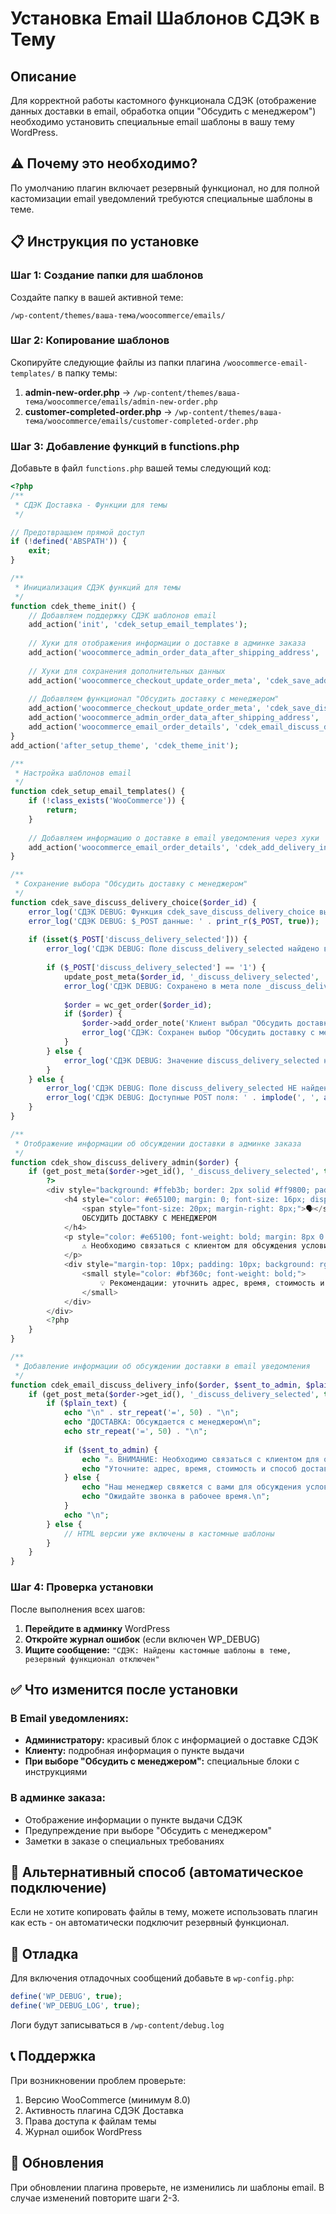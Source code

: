 # Установка Email Шаблонов СДЭК в Тему

## Описание

Для корректной работы кастомного функционала СДЭК (отображение данных доставки в email, обработка опции "Обсудить с менеджером") необходимо установить специальные email шаблоны в вашу тему WordPress.

## ⚠️ Почему это необходимо?

По умолчанию плагин включает резервный функционал, но для полной кастомизации email уведомлений требуются специальные шаблоны в теме.

## 📋 Инструкция по установке

### Шаг 1: Создание папки для шаблонов

Создайте папку в вашей активной теме:
```
/wp-content/themes/ваша-тема/woocommerce/emails/
```

### Шаг 2: Копирование шаблонов

Скопируйте следующие файлы из папки плагина `/woocommerce-email-templates/` в папку темы:

1. **admin-new-order.php** → `/wp-content/themes/ваша-тема/woocommerce/emails/admin-new-order.php`
2. **customer-completed-order.php** → `/wp-content/themes/ваша-тема/woocommerce/emails/customer-completed-order.php`

### Шаг 3: Добавление функций в functions.php

Добавьте в файл `functions.php` вашей темы следующий код:

```php
<?php
/**
 * СДЭК Доставка - Функции для темы
 */

// Предотвращаем прямой доступ
if (!defined('ABSPATH')) {
    exit;
}

/**
 * Инициализация СДЭК функций для темы
 */
function cdek_theme_init() {
    // Добавляем поддержку СДЭК шаблонов email
    add_action('init', 'cdek_setup_email_templates');
    
    // Хуки для отображения информации о доставке в админке заказа
    add_action('woocommerce_admin_order_data_after_shipping_address', 'cdek_display_delivery_info_in_admin', 20);
    
    // Хуки для сохранения дополнительных данных
    add_action('woocommerce_checkout_update_order_meta', 'cdek_save_additional_delivery_meta', 20);
    
    // Добавляем функционал "Обсудить доставку с менеджером"
    add_action('woocommerce_checkout_update_order_meta', 'cdek_save_discuss_delivery_choice', 25);
    add_action('woocommerce_admin_order_data_after_shipping_address', 'cdek_show_discuss_delivery_admin', 25);
    add_action('woocommerce_email_order_details', 'cdek_email_discuss_delivery_info', 30, 4);
}
add_action('after_setup_theme', 'cdek_theme_init');

/**
 * Настройка шаблонов email
 */
function cdek_setup_email_templates() {
    if (!class_exists('WooCommerce')) {
        return;
    }
    
    // Добавляем информацию о доставке в email уведомления через хуки
    add_action('woocommerce_email_order_details', 'cdek_add_delivery_info_to_any_email', 25, 4);
}

/**
 * Сохранение выбора "Обсудить доставку с менеджером"
 */
function cdek_save_discuss_delivery_choice($order_id) {
    error_log('СДЭК DEBUG: Функция cdek_save_discuss_delivery_choice вызвана для заказа #' . $order_id);
    error_log('СДЭК DEBUG: $_POST данные: ' . print_r($_POST, true));
    
    if (isset($_POST['discuss_delivery_selected'])) {
        error_log('СДЭК DEBUG: Поле discuss_delivery_selected найдено в $_POST со значением: ' . $_POST['discuss_delivery_selected']);
        
        if ($_POST['discuss_delivery_selected'] == '1') {
            update_post_meta($order_id, '_discuss_delivery_selected', 'Да');
            error_log('СДЭК DEBUG: Сохранено в мета поле _discuss_delivery_selected значение "Да"');
            
            $order = wc_get_order($order_id);
            if ($order) {
                $order->add_order_note('Клиент выбрал "Обсудить доставку с менеджером"');
                error_log('СДЭК: Сохранен выбор "Обсудить доставку с менеджером" для заказа #' . $order_id);
            }
        } else {
            error_log('СДЭК DEBUG: Значение discuss_delivery_selected не равно "1": ' . $_POST['discuss_delivery_selected']);
        }
    } else {
        error_log('СДЭК DEBUG: Поле discuss_delivery_selected НЕ найдено в $_POST');
        error_log('СДЭК DEBUG: Доступные POST поля: ' . implode(', ', array_keys($_POST)));
    }
}

/**
 * Отображение информации об обсуждении доставки в админке заказа
 */
function cdek_show_discuss_delivery_admin($order) {
    if (get_post_meta($order->get_id(), '_discuss_delivery_selected', true) == 'Да') {
        ?>
        <div style="background: #ffeb3b; border: 2px solid #ff9800; padding: 15px; margin: 10px 0; border-radius: 8px; box-shadow: 0 2px 4px rgba(0,0,0,0.1);">
            <h4 style="color: #e65100; margin: 0; font-size: 16px; display: flex; align-items: center;">
                <span style="font-size: 20px; margin-right: 8px;">🗣️</span>
                ОБСУДИТЬ ДОСТАВКУ С МЕНЕДЖЕРОМ
            </h4>
            <p style="color: #e65100; font-weight: bold; margin: 8px 0 0 0; font-size: 14px;">
                ⚠️ Необходимо связаться с клиентом для обсуждения условий доставки!
            </p>
            <div style="margin-top: 10px; padding: 10px; background: rgba(255,255,255,0.7); border-radius: 4px;">
                <small style="color: #bf360c; font-weight: bold;">
                    💡 Рекомендации: уточнить адрес, время, стоимость и способ доставки
                </small>
            </div>
        </div>
        <?php
    }
}

/**
 * Добавление информации об обсуждении доставки в email уведомления
 */
function cdek_email_discuss_delivery_info($order, $sent_to_admin, $plain_text, $email) {
    if (get_post_meta($order->get_id(), '_discuss_delivery_selected', true) == 'Да') {
        if ($plain_text) {
            echo "\n" . str_repeat('=', 50) . "\n";
            echo "ДОСТАВКА: Обсуждается с менеджером\n";
            echo str_repeat('=', 50) . "\n";
            
            if ($sent_to_admin) {
                echo "⚠️ ВНИМАНИЕ: Необходимо связаться с клиентом для обсуждения доставки!\n";
                echo "Уточните: адрес, время, стоимость и способ доставки.\n";
            } else {
                echo "Наш менеджер свяжется с вами для обсуждения условий доставки.\n";
                echo "Ожидайте звонка в рабочее время.\n";
            }
            echo "\n";
        } else {
            // HTML версии уже включены в кастомные шаблоны
        }
    }
}
```

### Шаг 4: Проверка установки

После выполнения всех шагов:

1. **Перейдите в админку** WordPress
2. **Откройте журнал ошибок** (если включен WP_DEBUG)
3. **Ищите сообщение:** `"СДЭК: Найдены кастомные шаблоны в теме, резервный функционал отключен"`

## ✅ Что изменится после установки

### В Email уведомлениях:
- **Администратору:** красивый блок с информацией о доставке СДЭК
- **Клиенту:** подробная информация о пункте выдачи
- **При выборе "Обсудить с менеджером":** специальные блоки с инструкциями

### В админке заказа:
- Отображение информации о пункте выдачи СДЭК
- Предупреждение при выборе "Обсудить с менеджером"
- Заметки в заказе о специальных требованиях

## 🔧 Альтернативный способ (автоматическое подключение)

Если не хотите копировать файлы в тему, можете использовать плагин как есть - он автоматически подключит резервный функционал.

## 🐞 Отладка

Для включения отладочных сообщений добавьте в `wp-config.php`:

```php
define('WP_DEBUG', true);
define('WP_DEBUG_LOG', true);
```

Логи будут записываться в `/wp-content/debug.log`

## 📞 Поддержка

При возникновении проблем проверьте:
1. Версию WooCommerce (минимум 8.0)
2. Активность плагина СДЭК Доставка
3. Права доступа к файлам темы
4. Журнал ошибок WordPress

## 🔄 Обновления

При обновлении плагина проверьте, не изменились ли шаблоны email. В случае изменений повторите шаги 2-3.